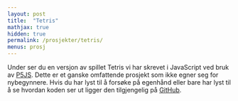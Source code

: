 ```yaml
---
layout: post
title:  "Tetris"
mathjax: true
hidden: true
permalink: /prosjekter/tetris/
menus: prosj
---
```

<p style="text-align:left; ">
Under ser du en versjon av spillet Tetris vi har skrevet i JavaScript ved bruk av <a href="https://p5js.org/">P5JS</a>. Dette er et ganske omfattende prosjekt som ikke egner seg for nybegynnere. Hvis du har lyst til å forsøke på egenhånd eller bare har lyst til å se hvordan koden ser ut ligger den tilgjengelig på <a href="https://github.com/uia-mn/uia-mn.github.io/tree/master/assets/tetris">GitHub</a>.
</p>


<div style="text-align:center;">
    <script src="https://cdnjs.cloudflare.com/ajax/libs/p5.js/1.1.9/p5.js"></script>
    <script src="https://cdnjs.cloudflare.com/ajax/libs/p5.js/1.1.9/addons/p5.sound.min.js"></script>
    <script src="/assets/tetris/restart.js"></script>
    <script src="/assets/tetris/scoreboard.js"></script>
    <script src="/assets/tetris/kloss.js"></script>
    <script src="/assets/tetris/brett.js"></script>
    <script src="/assets/tetris/typer.js"></script>
    <script src="/assets/tetris/sketch.js"></script>
    <script src="/assets/tetris/keybinds.js"></script>
    <div id="canvasForHTML"></div>
</div>

